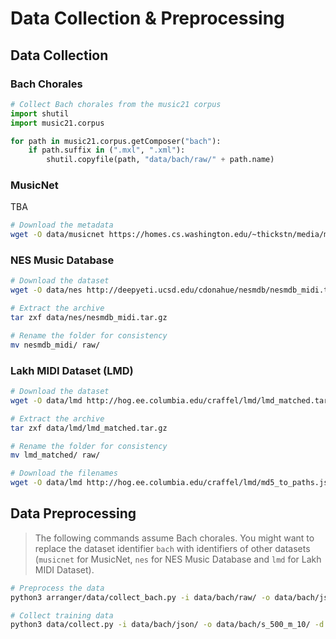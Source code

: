 # Data Collection & Preprocessing

## Data Collection

### Bach Chorales

```python
# Collect Bach chorales from the music21 corpus
import shutil
import music21.corpus

for path in music21.corpus.getComposer("bach"):
    if path.suffix in (".mxl", ".xml"):
        shutil.copyfile(path, "data/bach/raw/" + path.name)
```

### MusicNet

TBA

```sh
# Download the metadata
wget -O data/musicnet https://homes.cs.washington.edu/~thickstn/media/musicnet_metadata.csv
```

### NES Music Database

```sh
# Download the dataset
wget -O data/nes http://deepyeti.ucsd.edu/cdonahue/nesmdb/nesmdb_midi.tar.gz

# Extract the archive
tar zxf data/nes/nesmdb_midi.tar.gz

# Rename the folder for consistency
mv nesmdb_midi/ raw/
```

### Lakh MIDI Dataset (LMD)

```sh
# Download the dataset
wget -O data/lmd http://hog.ee.columbia.edu/craffel/lmd/lmd_matched.tar.gz

# Extract the archive
tar zxf data/lmd/lmd_matched.tar.gz

# Rename the folder for consistency
mv lmd_matched/ raw/

# Download the filenames
wget -O data/lmd http://hog.ee.columbia.edu/craffel/lmd/md5_to_paths.json
```

## Data Preprocessing

> The following commands assume Bach chorales. You might want to replace the dataset identifier `bach` with identifiers of other datasets (`musicnet` for MusicNet, `nes` for NES Music Database and `lmd` for Lakh MIDI Dataset).

```sh
# Preprocess the data
python3 arranger/data/collect_bach.py -i data/bach/raw/ -o data/bach/json/ -j 1

# Collect training data
python3 data/collect.py -i data/bach/json/ -o data/bach/s_500_m_10/ -d bach -s 500 -m 10 -j 1
```
